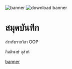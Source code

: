 ![banner](https://picsum.photos/800/250)
![download banner](https://picsum.photos/800/250)

# สมุดบันทึก

สำหรับรายวิชา OOP

กิตติพงษ์ อุส่าห์

[banner](https://www.buymeacoffee.com/kittiphong92)

